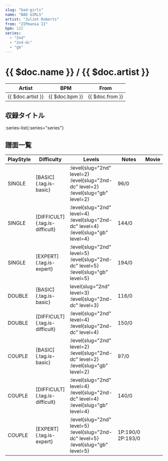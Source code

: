```yaml
---
slug: "bad-girls"
name: "BAD GIRLS"
artist: "Juliet Roberts"
from: "ZIPmania II"
bpm: 122
series:
  - "2nd"
  - "2nd-dc"
  - "gb"
---
```


# {{ $doc.name }} / {{ $doc.artist }}

|Artist|BPM|From|
|------|---|----|
|{{ $doc.artist }}|{{ $doc.bpm }}|{{ $doc.from }}|

## 収録タイトル

:series-list{:series="series"}

## 譜面一覧

|PlayStyle|Difficulty|Levels|Notes|Movie|
|---------|----------|------|-----|-----|
|SINGLE|[BASIC]{.tag.is-basic}|<div class="field is-grouped is-grouped-multiline"> :level{slug="2nd" level=2} :level{slug="2nd-dc" level=2} :level{slug="gb" level=2}</div>|96/0||
|SINGLE|[DIFFICULT]{.tag.is-difficult}|<div class="field is-grouped is-grouped-multiline"> :level{slug="2nd" level=4} :level{slug="2nd-dc" level=4} :level{slug="gb" level=4}</div>|144/0||
|SINGLE|[EXPERT]{.tag.is-expert}|<div class="field is-grouped is-grouped-multiline"> :level{slug="2nd" level=5} :level{slug="2nd-dc" level=5} :level{slug="gb" level=5}</div>|194/0||
|DOUBLE|[BASIC]{.tag.is-basic}|level{slug="2nd" level=3} :level{slug="2nd-dc" level=3}|116/0||
|DOUBLE|[DIFFICULT]{.tag.is-difficult}|<div class="field is-grouped is-grouped-multiline"> :level{slug="2nd" level=4} :level{slug="2nd-dc" level=4}</div>|150/0||
|COUPLE|[BASIC]{.tag.is-basic}|<div class="field is-grouped is-grouped-multiline"> :level{slug="2nd" level=2} :level{slug="2nd-dc" level=2} :level{slug="gb" level=2}</div>|97/0||
|COUPLE|[DIFFICULT]{.tag.is-difficult}|<div class="field is-grouped is-grouped-multiline"> :level{slug="2nd" level=4} :level{slug="2nd-dc" level=4} :level{slug="gb" level=4}</div>|140/0||
|COUPLE|[EXPERT]{.tag.is-expert}|<div class="field is-grouped is-grouped-multiline"> :level{slug="2nd" level=5} :level{slug="2nd-dc" level=5} :level{slug="gb" level=5}</div>|1P:190/0 2P:193/0||
